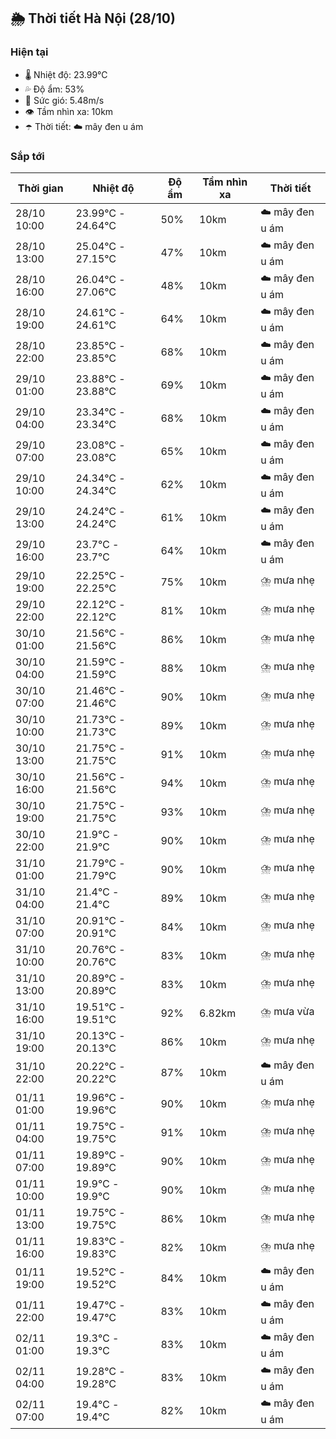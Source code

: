 ## 🌦️ Thời tiết Hà Nội (28/10)

### Hiện tại

- 🌡️ Nhiệt độ: 23.99℃
- 💦 Độ ẩm: 53%
- 💨 Sức gió: 5.48m/s
- 👁️ Tầm nhìn xa: 10km
- ☂️ Thời tiết: ☁️ mây đen u ám

### Sắp tới

| Thời gian | Nhiệt độ | Độ ẩm | Tầm nhìn xa | Thời tiết |
| --- | --- | --- | --- | --- |
| 28/10 10:00 | 23.99℃ - 24.64℃ | 50% | 10km | ☁️ mây đen u ám |
| 28/10 13:00 | 25.04℃ - 27.15℃ | 47% | 10km | ☁️ mây đen u ám |
| 28/10 16:00 | 26.04℃ - 27.06℃ | 48% | 10km | ☁️ mây đen u ám |
| 28/10 19:00 | 24.61℃ - 24.61℃ | 64% | 10km | ☁️ mây đen u ám |
| 28/10 22:00 | 23.85℃ - 23.85℃ | 68% | 10km | ☁️ mây đen u ám |
| 29/10 01:00 | 23.88℃ - 23.88℃ | 69% | 10km | ☁️ mây đen u ám |
| 29/10 04:00 | 23.34℃ - 23.34℃ | 68% | 10km | ☁️ mây đen u ám |
| 29/10 07:00 | 23.08℃ - 23.08℃ | 65% | 10km | ☁️ mây đen u ám |
| 29/10 10:00 | 24.34℃ - 24.34℃ | 62% | 10km | ☁️ mây đen u ám |
| 29/10 13:00 | 24.24℃ - 24.24℃ | 61% | 10km | ☁️ mây đen u ám |
| 29/10 16:00 | 23.7℃ - 23.7℃ | 64% | 10km | ☁️ mây đen u ám |
| 29/10 19:00 | 22.25℃ - 22.25℃ | 75% | 10km | ⛈️ mưa nhẹ |
| 29/10 22:00 | 22.12℃ - 22.12℃ | 81% | 10km | ⛈️ mưa nhẹ |
| 30/10 01:00 | 21.56℃ - 21.56℃ | 86% | 10km | ⛈️ mưa nhẹ |
| 30/10 04:00 | 21.59℃ - 21.59℃ | 88% | 10km | ⛈️ mưa nhẹ |
| 30/10 07:00 | 21.46℃ - 21.46℃ | 90% | 10km | ⛈️ mưa nhẹ |
| 30/10 10:00 | 21.73℃ - 21.73℃ | 89% | 10km | ⛈️ mưa nhẹ |
| 30/10 13:00 | 21.75℃ - 21.75℃ | 91% | 10km | ⛈️ mưa nhẹ |
| 30/10 16:00 | 21.56℃ - 21.56℃ | 94% | 10km | ⛈️ mưa nhẹ |
| 30/10 19:00 | 21.75℃ - 21.75℃ | 93% | 10km | ⛈️ mưa nhẹ |
| 30/10 22:00 | 21.9℃ - 21.9℃ | 90% | 10km | ⛈️ mưa nhẹ |
| 31/10 01:00 | 21.79℃ - 21.79℃ | 90% | 10km | ⛈️ mưa nhẹ |
| 31/10 04:00 | 21.4℃ - 21.4℃ | 89% | 10km | ⛈️ mưa nhẹ |
| 31/10 07:00 | 20.91℃ - 20.91℃ | 84% | 10km | ⛈️ mưa nhẹ |
| 31/10 10:00 | 20.76℃ - 20.76℃ | 83% | 10km | ⛈️ mưa nhẹ |
| 31/10 13:00 | 20.89℃ - 20.89℃ | 83% | 10km | ⛈️ mưa nhẹ |
| 31/10 16:00 | 19.51℃ - 19.51℃ | 92% | 6.82km | ⛈️ mưa vừa |
| 31/10 19:00 | 20.13℃ - 20.13℃ | 86% | 10km | ⛈️ mưa nhẹ |
| 31/10 22:00 | 20.22℃ - 20.22℃ | 87% | 10km | ☁️ mây đen u ám |
| 01/11 01:00 | 19.96℃ - 19.96℃ | 90% | 10km | ⛈️ mưa nhẹ |
| 01/11 04:00 | 19.75℃ - 19.75℃ | 91% | 10km | ⛈️ mưa nhẹ |
| 01/11 07:00 | 19.89℃ - 19.89℃ | 90% | 10km | ⛈️ mưa nhẹ |
| 01/11 10:00 | 19.9℃ - 19.9℃ | 90% | 10km | ⛈️ mưa nhẹ |
| 01/11 13:00 | 19.75℃ - 19.75℃ | 86% | 10km | ⛈️ mưa nhẹ |
| 01/11 16:00 | 19.83℃ - 19.83℃ | 82% | 10km | ⛈️ mưa nhẹ |
| 01/11 19:00 | 19.52℃ - 19.52℃ | 84% | 10km | ☁️ mây đen u ám |
| 01/11 22:00 | 19.47℃ - 19.47℃ | 83% | 10km | ☁️ mây đen u ám |
| 02/11 01:00 | 19.3℃ - 19.3℃ | 83% | 10km | ☁️ mây đen u ám |
| 02/11 04:00 | 19.28℃ - 19.28℃ | 83% | 10km | ☁️ mây đen u ám |
| 02/11 07:00 | 19.4℃ - 19.4℃ | 82% | 10km | ☁️ mây đen u ám |
